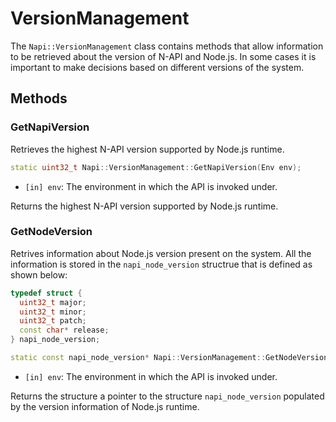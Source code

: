 # VersionManagement

The `Napi::VersionManagement` class contains methods that allow information
to be retrieved about the version of N-API and Node.js. In some cases it is
important to make decisions based on different versions of the system.

## Methods

### GetNapiVersion

Retrieves the highest N-API version supported by Node.js runtime.

```cpp
static uint32_t Napi::VersionManagement::GetNapiVersion(Env env);
```

- `[in] env`: The environment in which the API is invoked under.

Returns the highest N-API version supported by Node.js runtime.

### GetNodeVersion

Retrives information about Node.js version present on the system. All the
information is stored in the `napi_node_version` structrue that is defined as
shown below:

```cpp
typedef struct {
  uint32_t major;
  uint32_t minor;
  uint32_t patch;
  const char* release;
} napi_node_version;
```

```cpp
static const napi_node_version* Napi::VersionManagement::GetNodeVersion(Env env);
```

- `[in] env`: The environment in which the API is invoked under.

Returns the structure a pointer to the structure `napi_node_version` populated by
the version information of Node.js runtime.
